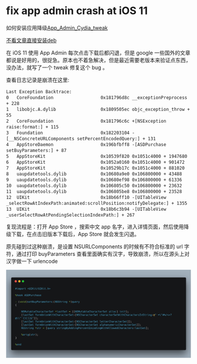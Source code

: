 # fix app admin crash at iOS 11

如何安装应用降级[App_Admin_Cydia_tweak](https://yalujailbreak.net/app-admin/#Download_App_Admin_Cydia_tweak)

[不看文章直接安装deb](Packages/com.app.test.Test-appstore-admin_0.1-1_iphoneos-arm.deb)

在 iOS 11 使用 App Admin 每次点击下载后都闪退，但是 google 一些国外的文章都说是好用的，很捉急。原本也不着急解决，但是最近需要老版本来验证点东西，没办法，就写了一个 tweak 修复这个 bug 。

查看日志记录是崩溃在这里:

```
Last Exception Backtrace:
0   CoreFoundation                	0x181796d8c __exceptionPreprocess + 228
1   libobjc.A.dylib               	0x1809505ec objc_exception_throw + 55
2   CoreFoundation                	0x181796c6c +[NSException raise:format:] + 115
3   Foundation                    	0x182203104 -[__NSConcreteURLComponents setPercentEncodedQuery:] + 131
4   AppStoreDaemon                	0x196bfbff8 -[ASDPurchase setBuyParameters:] + 87
5   AppStoreKit                   	0x10539f820 0x1051c4000 + 1947680
6   AppStoreKit                   	0x1052a0160 0x1051c4000 + 901472
7   AppStoreKit                   	0x10529b17c 0x1051c4000 + 881020
8   uaupdatetools.dylib           	0x10680a9e0 0x106800000 + 43488
9   uaupdatetools.dylib           	0x10680ef98 0x106800000 + 61336
10  uaupdatetools.dylib           	0x106805c50 0x106800000 + 23632
11  uaupdatetools.dylib           	0x106805be8 0x106800000 + 23528
12  UIKit                         	0x18b66ff10 -[UITableView _selectRowAtIndexPath:animated:scrollPosition:notifyDelegate:] + 1355
13  UIKit                         	0x18b6c3b94 -[UITableView _userSelectRowAtPendingSelectionIndexPath:] + 267
```
复现流程是：打开 App Store ，搜索中文 app 名字，进入详情页面，然后使用降级下载，在点击旧版本下载后，App Store 就会发生闪退。

原先碰到过这种崩溃，是设置 NSURLComponents 的时候有不符合标准的 url 字符，通过打印 buyParameters 查看里面确实有汉字，导致崩溃，所以在源头上对汉字做一下 urlencode

![code](media/15428173000512.jpg)







